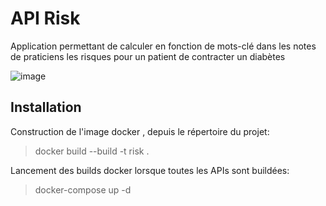 # API Risk

Application permettant de calculer en fonction de mots-clé dans les notes de praticiens les risques pour un patient de contracter un diabètes 

![image](https://user-images.githubusercontent.com/61044632/127455748-3c9fe026-e533-4200-9c9a-b1e412749afe.png)




## Installation

Construction de l'image docker , depuis le répertoire du projet: 

> docker build --build -t risk .

Lancement des builds docker lorsque toutes les APIs sont buildées:
> docker-compose up -d
